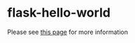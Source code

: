 # flask-hello-world
<p>Please see <a href="https://hidenobu-tokuda.com/how-to-build-a-hello-world-web-application-using-flask-and-deploy-it-to-heroku/"  target="_blank">this page</a> for more information</p>
